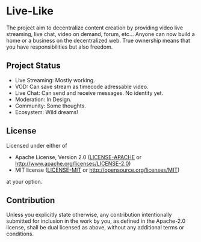 # Live-Like
The project aim to decentralize content creation by providing video live streaming, live chat, video on demand, forum, etc... Anyone can now build a home or a business on the decentralized web. True ownership means that you have responsibilities but also freedom.

## Project Status
- Live Streaming: Mostly working.
- VOD: Can save stream as timecode adressable video.
- Live Chat: Can send and receive messages. No identity yet.
- Moderation: In Design.
- Community: Some thoughts.
- Ecosystem: Wild dreams!

## License
Licensed under either of

 * Apache License, Version 2.0
   ([LICENSE-APACHE](LICENSE-APACHE) or http://www.apache.org/licenses/LICENSE-2.0)
 * MIT license
   ([LICENSE-MIT](LICENSE-MIT) or http://opensource.org/licenses/MIT)

at your option.

## Contribution
Unless you explicitly state otherwise, any contribution intentionally submitted
for inclusion in the work by you, as defined in the Apache-2.0 license, shall be
dual licensed as above, without any additional terms or conditions.